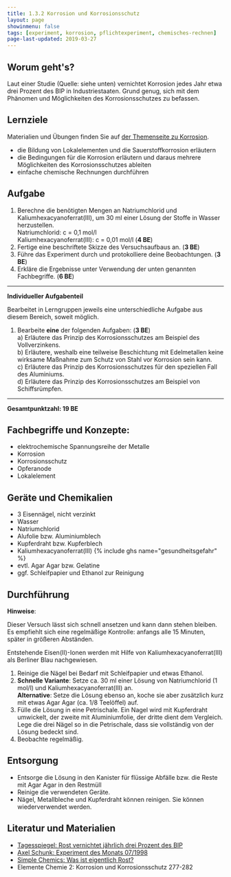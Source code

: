 ```yaml
---
title: 1.3.2 Korrosion und Korrosionsschutz
layout: page
showinmenu: false
tags: [experiment, korrosion, pflichtexperiment, chemisches-rechnen]
page-last-updated: 2019-03-27
---
```


## Worum geht's?

Laut einer Studie (Quelle: siehe unten) vernichtet Korrosion jedes Jahr etwa drei Prozent des BIP in Industriestaaten. Grund genug, sich mit dem Phänomen und Möglichkeiten des Korrosionsschutzes zu befassen. 

## Lernziele

Materialien und Übungen finden Sie auf [der Themenseite zu Korrosion](/themen/korrosion).

- die Bildung von Lokalelementen und die Sauerstoffkorrosion erläutern
- die Bedingungen für die Korrosion erläutern und daraus mehrere Möglichkeiten des Korrosionsschutzes ableiten
- einfache chemische Rechnungen durchführen

## Aufgabe

1. Berechne die benötigten Mengen an Natriumchlorid und Kaliumhexacyanoferrat(III), um 30 ml einer Lösung der Stoffe in Wasser herzustellen.  
	Natriumchlorid: c = 0,1 mol/l  
	Kaliumhexacyanoferrat(III): c = 0,01 mol/l (**4 BE**)
2. Fertige eine beschriftete Skizze des Versuchsaufbaus an. (**3 BE**)
3. Führe das Experiment durch und protokolliere deine Beobachtungen. (**3 BE**)
4. Erkläre die Ergebnisse unter Verwendung der unten genannten Fachbegriffe. (**6 BE**)

---

**Individueller Aufgabenteil**

Bearbeitet in Lerngruppen jeweils eine unterschiedliche Aufgabe aus diesem Bereich, soweit möglich.

1. Bearbeite **eine** der folgenden Aufgaben:	(**3 BE**)  
	a) Erläutere das Prinzip des Korrosionsschutzes am Beispiel des Vollverzinkens.  
	b) Erläutere, weshalb eine teilweise Beschichtung mit Edelmetallen keine wirksame Maßnahme zum Schutz von Stahl vor Korrosion sein kann.  
	c) Erläutere das Prinzip des Korrosionsschutzes für den speziellen Fall des Aluminiums.  
	d) Erläutere das Prinzip des Korrosionsschutzes am Beispiel von Schiffsrümpfen. 

---

**Gesamtpunktzahl: 19 BE**

## Fachbegriffe und Konzepte:

- elektrochemische Spannungsreihe der Metalle
- Korrosion
- Korrosionsschutz
- Opferanode
- Lokalelement

## Geräte und Chemikalien

- 3 Eisennägel, nicht verzinkt
- Wasser
- Natriumchlorid
- Alufolie bzw. Aluminiumblech
- Kupferdraht bzw. Kupferblech
- Kaliumhexacyanoferrat(III) {% include ghs name="gesundheitsgefahr" %}
- evtl. Agar Agar bzw. Gelatine
- ggf. Schleifpapier und Ethanol zur Reinigung

## Durchführung

**Hinweise**:

Dieser Versuch lässt sich schnell ansetzen und kann dann stehen bleiben. Es empfiehlt sich eine regelmäßige Kontrolle: anfangs alle 15 Minuten, später in größeren Abständen.

Entstehende Eisen(II)-Ionen werden mit Hilfe von Kaliumhexacyanoferrat(III) als Berliner Blau nachgewiesen.

1. Reinige die Nägel bei Bedarf mit Schleifpapier und etwas Ethanol. 
2. **Schnelle Variante**: Setze ca. 30 ml einer Lösung von Natriumchlorid (1 mol/l) und Kaliumhexacyanoferrat(III) an.  
	**Alternative**: Setze die Lösung ebenso an, koche sie aber zusätzlich kurz mit etwas Agar Agar (ca. 1/8 Teelöffel) auf.
3. Fülle die Lösung in eine Petrischale. Ein Nagel wird mit Kupferdraht umwickelt, der zweite mit Aluminiumfolie, der dritte dient dem Vergleich. Lege die drei Nägel so in die Petrischale, dass sie vollständig von der Lösung bedeckt sind.
4. Beobachte regelmäßig.

## Entsorgung

- Entsorge die Lösung in den Kanister für flüssige Abfälle bzw. die Reste mit Agar Agar in den Restmüll
- Reinige die verwendeten Geräte. 
- Nägel, Metallbleche und Kupferdraht können reinigen. Sie können wiederverwendet werden.

## Literatur und Materialien

- [Tagesspiegel: Rost vernichtet jährlich drei Prozent des BIP](http://www.tagesspiegel.de/wirtschaft/studie-rost-vernichtet-jaehrlich-drei-prozent-des-bip/1641884.html)
- [Axel Schunk: Experiment des Monats 07/1998](http://www.axel-schunk.de/experiment/edm0798.html)
- [Simple Chemics: Was ist eigentlich Rost?](https://www.youtube.com/watch?v=34knGxalFAk)
- Elemente Chemie 2: Korrosion und Korrosionsschutz 277-282
